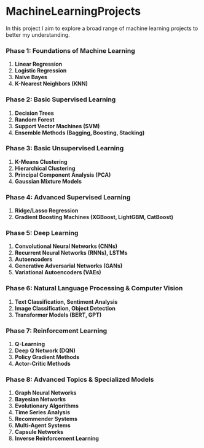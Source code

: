 # MachineLearningProjects

In this project I aim to explore a broad range of machine learning projects to better my understanding.

### Phase 1: Foundations of Machine Learning
1. **Linear Regression**
2. **Logistic Regression**
3. **Naive Bayes**
4. **K-Nearest Neighbors (KNN)**

### Phase 2: Basic Supervised Learning
1. **Decision Trees**
2. **Random Forest**
3. **Support Vector Machines (SVM)**
4. **Ensemble Methods (Bagging, Boosting, Stacking)**

### Phase 3: Basic Unsupervised Learning
1. **K-Means Clustering**
2. **Hierarchical Clustering**
3. **Principal Component Analysis (PCA)**
4. **Gaussian Mixture Models**

### Phase 4: Advanced Supervised Learning
1. **Ridge/Lasso Regression**
2. **Gradient Boosting Machines (XGBoost, LightGBM, CatBoost)**

### Phase 5: Deep Learning
1. **Convolutional Neural Networks (CNNs)**
2. **Recurrent Neural Networks (RNNs), LSTMs**
3. **Autoencoders**
4. **Generative Adversarial Networks (GANs)**
5. **Variational Autoencoders (VAEs)**

### Phase 6: Natural Language Processing & Computer Vision
1. **Text Classification, Sentiment Analysis**
2. **Image Classification, Object Detection**
3. **Transformer Models (BERT, GPT)**

### Phase 7: Reinforcement Learning
1. **Q-Learning**
2. **Deep Q Network (DQN)**
3. **Policy Gradient Methods**
4. **Actor-Critic Methods**

### Phase 8: Advanced Topics & Specialized Models
1. **Graph Neural Networks**
2. **Bayesian Networks**
3. **Evolutionary Algorithms**
4. **Time Series Analysis**
5. **Recommender Systems**
6. **Multi-Agent Systems**
7. **Capsule Networks**
8. **Inverse Reinforcement Learning**
